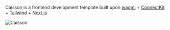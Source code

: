 Caisson is a frontend development template built upon [wagmi](https://wagmi.sh) + [ConnectKit](https://docs.family.co/connectkit) + [Tailwind](https://tailwindcss.com/) + [Next.js](https://nextjs.org)

![Caisson](https://user-images.githubusercontent.com/37086973/233880064-54fe149a-3d39-404a-a436-748b8d812b78.png)
